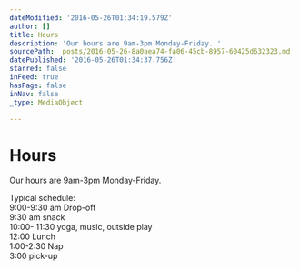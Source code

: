 ```yaml
---
dateModified: '2016-05-26T01:34:19.579Z'
author: []
title: Hours
description: 'Our hours are 9am-3pm Monday-Friday. '
sourcePath: _posts/2016-05-26-8a0aea74-fa06-45cb-8957-60425d632323.md
datePublished: '2016-05-26T01:34:37.756Z'
starred: false
inFeed: true
hasPage: false
inNav: false
_type: MediaObject

---
```

# Hours

Our hours are 9am-3pm Monday-Friday. 

Typical schedule:  
9:00-9:30 am Drop-off  
9:30 am snack  
10:00- 11:30 yoga, music, outside play  
12:00 Lunch  
1:00-2:30 Nap  
3:00 pick-up